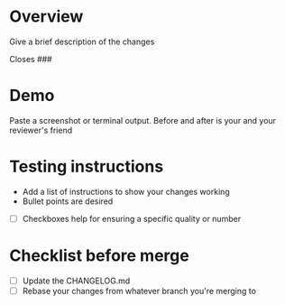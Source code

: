 # Overview

Give a brief description of the changes

Closes ###

# Demo

Paste a screenshot or terminal output. Before and after is your and your reviewer's friend

# Testing instructions

- Add a list of instructions to show your changes working
- Bullet points are desired
- [ ] Checkboxes help for ensuring a specific quality or number

# Checklist before merge

- [ ] Update the CHANGELOG.md
- [ ] Rebase your changes from whatever branch you're merging to